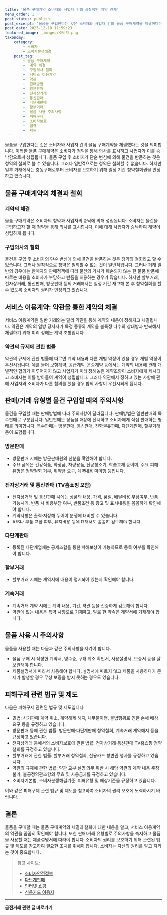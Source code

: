 ```yaml
---
title: '물품 구매계약 소비자와 사업자 간의 실질적인 계약 관계'
menu_order: 1
post_status: publish
post_excerpt: '물품을 구입한다는 것은 소비자와 사업자 간의 물품 구매계약을 체결했다는 것을 의미합니다. 이러한 물품 구매계약은 소비자가 청약을 통해 의사를 표시하고 사업자가 이를 승낙함으로써 성립됩니다. 물품 구입 후 소비자가 단순 변심에 의해 물건을 반품하는 것은 청약의 철회로 볼 수 있습니다. 그러나 일반적으로는 청약은 철회할 수 없습니다. 하지만 일부 거래에서는 충동구매로부터 소비자를 보호하기 위해 일정 기간 청약철회권을 인정하고 있습니다.'
post_date: 2023-12-10 11:59:23
featured_image: _images/소비자.png
taxonomy:
    category:
        - 소비자
        - 소비자분쟁해결
    post_tag:
        - 물품 구매계약
        -  계약 체결
        -  구입의사 철회
        -  서비스 이용계약
        -  약관
        -  판매방법
        -  방문판매
        -  전자상거래
        -  통신판매
        -  다단계판매
        -  할부거래
        -  물품 사용 주의사항
        -  피해구제
        -  소비자보호
        -  법규
        -  제도
---
```



물품을 구입한다는 것은 소비자와 사업자 간의 물품 구매계약을 체결했다는 것을 의미합니다. 이러한 물품 구매계약은 소비자가 청약을 통해 의사를 표시하고 사업자가 이를 승낙함으로써 성립됩니다. 물품 구입 후 소비자가 단순 변심에 의해 물건을 반품하는 것은 청약의 철회로 볼 수 있습니다. 그러나 일반적으로는 청약은 철회할 수 없습니다. 하지만 일부 거래에서는 충동구매로부터 소비자를 보호하기 위해 일정 기간 청약철회권을 인정하고 있습니다.

## 물품 구매계약의 체결과 철회

### 계약의 체결

물품 구매계약은 소비자의 청약과 사업자의 승낙에 의해 성립됩니다. 소비자는 물건을 구입하고자 할 때 청약을 통해 의사를 표시합니다. 이에 대해 사업자가 승낙하여 계약이 성립하게 됩니다.

### 구입의사의 철회

물건을 구입 후 소비자의 단순 변심에 의해 물건을 반품하는 것은 청약의 철회라고 할 수 있습니다. 그러나 원칙적으로 청약은 철회할 수 없는 것이 일반적입니다. 그러나 거래 일반의 경우에는 판매자의 판매정책에 따라 물건의 가치가 훼손되지 않는 한 물품 반품에 따르는 비용을 소비자가 부담하고 반품을 허용하는 경우가 많습니다. 하지만 할부거래, 전자상거래, 통신판매, 방문판매 등의 거래에서는 일정 기간 재고해 본 후 청약철회를 할 수 있도록 소비자의 권리가 인정되고 있습니다.

## 서비스 이용계약: 약관을 통한 계약의 체결

서비스 이용계약은 일반 거래와는 달리 약관을 통해 계약의 내용이 정해지고 체결됩니다. 약관은 계약의 일방 당사자가 특정 종류의 계약을 불특정 다수의 상대방과 반복해서 체결하기 위해 미리 정해둔 계약 조항입니다.

### 약관의 규제에 관한 법률

약관의 규제에 관한 법률에 따르면 계약 내용과 다른 개별 약정이 있을 경우 개별 약정이 우선시됩니다. 예를 들어 보험계약, 공급계약, 운송계약 등에서는 계약의 내용에 관해 개별적인 합의가 이루어지지 않고 사업자가 미리 정해놓은 계약조항이 소비자에게 제시되고 소비자는 이를 받아들여 계약이 성립합니다. 그러나 약관에서 정하고 있는 사항에 관해 사업자와 소비자가 다른 합의를 했을 경우 합의 사항이 우선시되게 됩니다.

## 판매/거래 유형별 물건 구입할 때의 주의사항

물건을 구입할 때는 판매방법에 따라 주의사항이 달라집니다. 판매방법은 일반판매와 특수판매로 구분됩니다. 일반판매는 상품을 매장에 전시하고 소비자에게 직접 판매하는 형태를 의미합니다. 특수판매는 방문판매, 통신판매, 전화권유판매, 다단계판매, 할부거래 등이 포함됩니다.

### 방문판매

- 방문판매 시에는 방문판매원의 신분을 확인해야 합니다.
- 주요 품목은 건강식품, 화장품, 차량용품, 진공청소기, 학습교재 등이며, 주요 피해유형은 청약철회 거부, 위약금 요구, 계약내용 미이행 등입니다.

### 전자상거래 및 통신판매 (TV홈쇼핑 포함)

- 전자상거래 및 통신판매 시에는 상품의 내용, 가격, 품질, 배달비용 부담여부, 반품가능시기, 반품 시 비용부담 여부, 반품조건 등 광고 및 표시내용을 꼼꼼하게 확인해야 합니다.
- 계약사항은 출력·저장해 두어야 분쟁에 대비할 수 있습니다.
- A/S나 부품 교환 여부, 유지비용 등에 대해서도 꼼꼼히 검토해야 합니다.

### 다단계판매

- 등록된 다단계업체는 공제조합을 통한 피해보상이 가능하므로 등록 여부를 확인해야 합니다.

### 할부거래

- 할부거래 시에는 계약서에 내용이 명시되어 있는지 확인해야 합니다.

### 계속거래

- 계속거래 계약 시에는 계약 내용, 기간, 약관 등을 신중하게 검토해야 합니다.
- 약관에 없는 내용은 특약 사항으로 기재하고, 말로 한 약속은 계약서에 기재해야 합니다.

## 물품 사용 시 주의사항

물품을 사용할 때는 다음과 같은 주의사항을 지켜야 합니다.

- 물품 구매 시 작성한 계약서, 영수증, 구매 취소 확인서, 사용설명서, 보증서 등을 잘 보관해야 합니다.
- 제품설명서에 따라서 사용해야 합니다. 설명서에 따르지 않고 제품을 사용하다가 문제가 발생할 경우 무상 보증을 받지 못하는 경우도 있습니다.

## 피해구제 관련 법규 및 제도

다음은 피해구제 관련된 법규 및 제도입니다.

- 민법: 사기판매 계약 취소, 계약해제·해지, 채무불이행, 불법행위로 인한 손해 배상 요구 등을 규정하고 있습니다.
- 방문판매 등에 관한 법률: 방문판매·다단계판매 청약철회, 계속거래 계약해지 등을 규정하고 있습니다.
- 전자상거래 등에서의 소비자보호에 관한 법률: 전자상거래·통신판매·TV홈쇼핑 청약철회를 규정하고 있습니다.
- 할부거래에 관한 법률: 할부거래 청약철회, 신용카드 항변권 행사를 규정하고 있습니다.
- 약관의 규제에 관한 법률: 약관 교부·설명 의무 위반 시 해당 약관의 계약 내용 주장 불가, 불공정약관조항의 무효 및 사용금지를 규정하고 있습니다.
- 소비자기본법, 소비자분쟁해결기준: 피해유형 및 배상기준을 규정하고 있습니다.

이와 같은 피해구제 관련 법규 및 제도를 참고하여 소비자의 권리 보호에 노력하시기 바랍니다.

## 결론

물품을 구매할 때는 물품 구매계약의 체결과 철회에 대한 내용을 알고, 서비스 이용계약의 약관을 꼼꼼히 확인해야 합니다. 또한 판매/거래 유형별로 주의사항을 숙지하고 물품을 사용할 때는 제품설명서에 따라야 합니다. 소비자의 권리를 보호하기 위해 관련된 법규 및 제도를 참고하여 필요한 조치를 취해야 합니다. 소비자는 자신의 권리를 알고 지키는 것이 중요합니다.

> 참고 사이트: 
> - [소비자안전정보](https://www.kca.go.kr/rcec/safety_ins/safetyWarningList.do)
> - [다단계판매](https://www.kca.go.kr/rcec/rcec/calcSelfEstimate.do)
> - [인터넷 쇼핑](https://www.kca.go.kr/rcec/rcec/productPrice.do)
> - [신용카드 이용자](https://www.kca.go.kr/rcec/rcec/payCard.do)
<!-- wp:separator -->
<hr class="wp-block-separator has-alpha-channel-opacity"/>
<!-- /wp:separator -->

<!-- wp:group {"backgroundColor":"base","layout":{"type":"constrained"}} -->
<div class="wp-block-group has-base-background-color has-background"><!-- wp:paragraph {"align":"center","fontSize":"medium"} -->
<p class="has-text-align-center has-large-font-size"><strong>금전거래 관련 글 바로가기</strong></p>
<!-- /wp:paragraph -->


<!-- wp:latest-posts
{"categories":[{"id":13538,"count":19,"description":"","link":"https://uknowlaw.com/category/%ea%b8%88%ec%a0%84%ea%b1%b0%eb%9e%98/","name":"금전거래","slug":"금전거래","taxonomy":"category","parent":0,"meta":[],"_links":{"self":[{"href":"https://uknowlaw.com/wp-json/wp/v2/categories/13538"}],"collection":[{"href":"https://uknowlaw.com/wp-json/wp/v2/categories"}],"about":[{"href":"https://uknowlaw.com/wp-json/wp/v2/taxonomies/category"}],"wp:post_type":[{"href":"https://uknowlaw.com/wp-json/wp/v2/posts?categories=13538"}],"curies":[{"name":"wp","href":"https://api.w.org/{rel}","templated":true}]}}],"postsToShow":100,"excerptLength":28,"postLayout":"grid","columns":2,"featuredImageAlign":"left","featuredImageSizeSlug":"large","fontSize":"small"} /--></div>
<!-- /wp:group -->